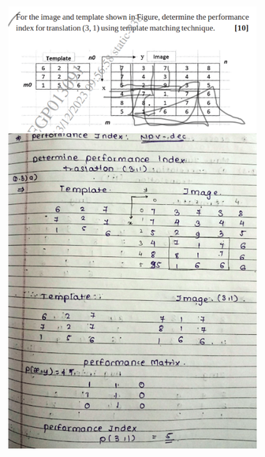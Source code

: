 ![Pasted image 20240516231324](Pasted%20image%2020240516231324.png)
![Pasted image 20240516162352](Pasted%20image%2020240516162352.png)